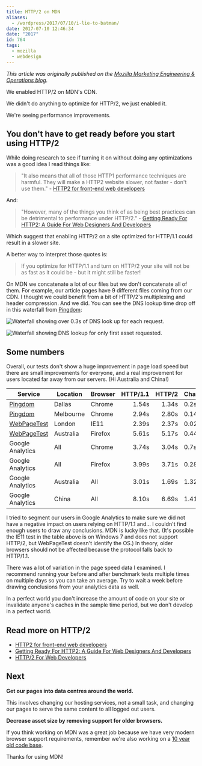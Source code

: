 ```yaml
---
title: HTTP/2 on MDN
aliases:
  - /wordpress/2017/07/10/i-lie-to-batman/
date: 2017-07-10 12:46:34
date: "2017"
id: 764
tags:
  - mozilla
  - webdesign
---
```


_This article was originally published on the [Mozilla Marketing Engineering & Operations blog](https://mozilla.github.io/meao/2017/06/26/http2/)._

We enabled HTTP/2 on MDN's CDN.

We didn't do anything to optimize for HTTP/2, we just enabled it.

We're seeing performance improvements.

## You don't have to get ready before you start using HTTP/2

While doing research to see if turning it on without doing any optimizations was a good idea I read things like:

> "It also means that all of those HTTP1 performance techniques are harmful.  They will make a HTTP2 website slower, not faster - don't use them." - [HTTP2 for front-end web developers](https://mattwilcox.net/web-development/http2-for-front-end-web-developers)

And:

> "However, many of the things you think of as being best practices can be detrimental to performance under HTTP/2." - [Getting Ready For HTTP2: A Guide For Web Designers And Developers](https://www.smashingmagazine.com/2016/02/getting-ready-for-http2/)

Which suggest that enabling HTTP/2 on a site optimized for HTTP/1.1 could result in a slower site.

A better way to interpret those quotes is:

> If you optimize for HTTP/1.1 and turn on HTTP/2 your site will not be as fast as it could be - but it might still be faster!

On MDN we concatenate a lot of our files but we don't concatenate all of them. For example, our article pages have 9 different files coming from our CDN. I thought we could benefit from a bit of HTTP/2's multiplexing and header compression. And we did. You can see the DNS lookup time drop off in this waterfall from [Pingdom](https://tools.pingdom.com/):

![Waterfall showing over 0.3s of DNS look up for each request.](http://stephaniehobson.ca/wordpress/wp-content/uploads/2017/07/waterfall_before.png)

![Waterfall showing DNS lookup for only first asset requested.](http://stephaniehobson.ca/wordpress/wp-content/uploads/2017/07/waterfall_after.png)

## Some numbers

Overall, our tests don't show a huge improvement in page load speed but there are small improvements for everyone, and a real improvement for users located far away from our servers. (Hi Australia and China!)

| Service | Location | Browser | HTTP/1.1 | HTTP/2 | Change |
|---|---|---|---:|---:|---|
| [Pingdom](https://tools.pingdom.com/) | Dallas | Chrome | 1.54s | 1.34s | 0.2s |
| [Pingdom](https://tools.pingdom.com/) | Melbourne | Chrome | 2.94s | 2.80s | 0.14s |
| [WebPageTest](http://www.webpagetest.org/) | London | IE11 | 2.39s | 2.37s | 0.02s |
| [WebPageTest](http://www.webpagetest.org/) | Australia | Firefox | 5.61s | 5.17s| 0.44s |
| Google Analytics | All | Chrome | 3.74s | 3.04s | 0.7s |
| Google Analytics | All | Firefox | 3.99s | 3.71s | 0.28s |
| Google Analytics | Australia | All | 3.01s | 1.69s | 1.32s |
| Google Analytics | China | All | 8.10s | 6.69s | 1.41s |

I tried to segment our users in Google Analytics to make sure we did not have a negative impact on users relying on HTTP/1.1 and... I couldn't find enough users to draw any conclusions. MDN is lucky like that. (It's possible the IE11 test in the table above is on Windows 7 and does not support HTTP/2, but WebPageTest doesn't identify the OS.) In theory, older browsers should not be affected because the protocol falls back to HTTP/1.1.

There was a lot of variation in the page speed data I examined. I recommend running your before and after benchmark tests multiple times on multiple days so you can take an average. Try to wait a week before drawing conclusions from your analytics data as well.

In a perfect world you don't increase the amount of code on your site or invalidate anyone's caches in the sample time period, but we don't develop in a perfect world.

## Read more on HTTP/2

- [HTTP2 for front-end web developers](https://mattwilcox.net/web-development/http2-for-front-end-web-developers)
- [Getting Ready For HTTP2: A Guide For Web Designers And Developers](https://www.smashingmagazine.com/2016/02/getting-ready-for-http2/)
- [HTTP/2 For Web Developers](https://blog.cloudflare.com/http-2-for-web-developers/)

## Next

**Get our pages into data centres around the world.**

This involves changing our hosting services, not a small task, and changing our pages to serve the same content to all logged out users.

**Decrease asset size by removing support for older browsers.**

If you think working on MDN was a great job because we have very modern browser support requirements, remember we're also working on a [10 year old code base](https://developer.mozilla.org/en-US/docs/MDN_at_ten/History_of_MDN).

Thanks for using MDN!
